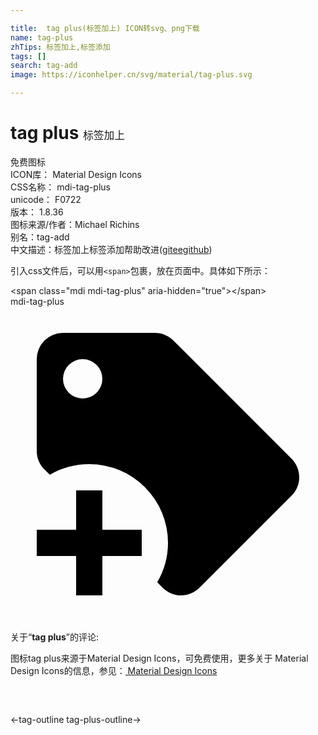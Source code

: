 ```yaml
---

title:  tag plus(标签加上) ICON转svg、png下载
name: tag-plus
zhTips: 标签加上,标签添加
tags: []
search: tag-add
image: https://iconhelper.cn/svg/material/tag-plus.svg

---
```


# tag plus  <small style="font-size: 60%;font-weight: 100">标签加上</small>


<div class="detail-page">
<p>
<span><span class="badge-success badge">免费图标</span> </span>
<br/>
<span>
ICON库：
<span class="badge-secondary badge">Material Design Icons</span> 
</span>
<br/>
<span>
CSS名称：
<span class="badge-secondary badge">mdi-tag-plus</span> 
</span>
<br/>
<span>
unicode：
<span class="badge-secondary badge">F0722</span> 
<copy-btn content='F0722' btn-title=""></copy-btn>
<copy-btn :content='String.fromCodePoint(parseInt("F0722", 16))' btn-title="复制U"></copy-btn>
</span>
<br/>
<span>
版本：
<span class="badge-secondary badge">1.8.36</span> 
</span>
<br/>
<span>图标来源/作者：<span class="badge-light badge">Michael Richins</span></span> 
<br/>
<span>别名：<span class="badge-light badge">tag-add</span></span><br/><span class="zh-detail">中文描述：<span class="badge-primary badge">标签加上</span><span class="badge-primary badge">标签添加</span><span class="help-link"><span>帮助改进</span>(<a href="https://gitee.com/liuwave/icon-helper/edit/master/json/material/tag-plus.json" target="_blank" rel="noopener noreferrer">gitee</a><a href="https://github.com/liuwave/icon-helper/edit/master/json/material/tag-plus.json" target="_blank" rel="noopener noreferrer">github</a></span>)</span><br/>
</p>
</div>
<div class="alert alert-dark">
  <i class="mdi mdi-tag-plus mdi-48px"></i>
  <i class="mdi mdi-tag-plus mdi-36px"></i>
  <i class="mdi mdi-tag-plus mdi-24px"></i>
  <i class="mdi mdi-tag-plus mdi-18px"></i>
</div>
<div>
  <p>引入css文件后，可以用<code>&lt;span&gt;</code>包裹，放在页面中。具体如下所示：    
  </p>
  <div class="alert alert-primary" style="font-size: 14px">
    &lt;span class="mdi mdi-tag-plus" aria-hidden="true"&gt;&lt;/span&gt;
    <copy-btn content='<span class="mdi mdi-tag-plus" aria-hidden="true"></span>'></copy-btn>
  </div>
  <div class="alert alert-secondary">
    <i class="mdi mdi-tag-plus"
    style="font-size: 24px"
    aria-hidden="true"></i> mdi-tag-plus
    <copy-btn content="mdi-tag-plus" btn-title="复制图标名称"></copy-btn>
  </div>
</div>
<div id="svg" class="svg-wrap">
<svg xmlns="http://www.w3.org/2000/svg" viewBox="0 0 24 24"><path d="M21.41,11.58L12.41,2.58C12.04,2.21 11.53,2 11,2H4A2,2 0 0,0 2,4V11C2,11.53 2.21,12.04 2.59,12.41L3,12.81C3.9,12.27 4.94,12 6,12A6,6 0 0,1 12,18C12,19.06 11.72,20.09 11.18,21L11.58,21.4C11.95,21.78 12.47,22 13,22C13.53,22 14.04,21.79 14.41,21.41L21.41,14.41C21.79,14.04 22,13.53 22,13C22,12.47 21.79,11.96 21.41,11.58M5.5,7A1.5,1.5 0 0,1 4,5.5A1.5,1.5 0 0,1 5.5,4A1.5,1.5 0 0,1 7,5.5A1.5,1.5 0 0,1 5.5,7M10,19H7V22H5V19H2V17H5V14H7V17H10V19Z" /></svg>
</div>
<detail full-name='mdi-tag-plus'></detail>
<div class="icon-detail__container">
<p>关于“<b>tag plus</b>”的评论:</p>
</div>
<Vssue title="关于“tag plus”的评论" />    
<div><p>图标tag plus来源于Material Design Icons，可免费使用，更多关于 Material Design Icons的信息，参见：<a target="_blank" href="https://iconhelper.cn/material.html"> Material Design Icons</a>
</p></div>

<div style="padding:2rem 0 " class="page-nav"><p class="inner"><span class="prev">←<router-link to="/icon/tag-outline.html">tag-outline</router-link></span> <span class="next"><router-link to="/icon/tag-plus-outline.html">tag-plus-outline</router-link>→</span></p></div>

